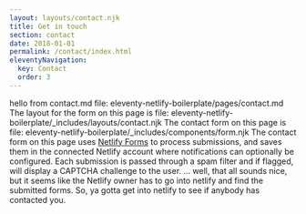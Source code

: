 ```yaml
---
layout: layouts/contact.njk
title: Get in touch
section: contact
date: 2018-01-01
permalink: /contact/index.html
eleventyNavigation:
  key: Contact
  order: 3
---
```

hello from contact.md
file: eleventy-netlify-boilerplate/pages/contact.md
The layout for the  form on this page is file: eleventy-netlify-boilerplate/_includes/layouts/contact.njk
The contact form on this page is file: eleventy-netlify-boilerplate/_includes/components/form.njk
The contact form on this page uses
[Netlify Forms](https://www.netlify.com/docs/form-handling/) to process
submissions, and saves them in the connected Netlify account where
notifications can optionally be configured. Each submission is passed through a
spam filter and if flagged, will display a CAPTCHA challenge to the user.
... well, that all sounds nice, but it seems like the Netlify owner has to go into netlify and
find the submitted forms.  So, ya gotta get into netlify to see if anybody has contacted you.

